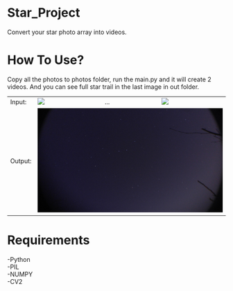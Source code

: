 # Star_Project

Convert your star photo array into videos.

# How To Use?
Copy all the photos to photos folder, run the main.py and it will create 2 videos. And you can see full star trail in the last image in out folder.

<table>
  <tr>
    <td>
      Input:
    </td>
    <td>
      <img src="https://github.com/rtacr/Star_Project/blob/master/photos/1.jpg"/>
    </td>
    <td>
      ...
    </td>
    <td>
      <img src="https://github.com/rtacr/Star_Project/blob/master/photos/174.jpg"/>
    </td>
  </tr>
  <tr>
    <td>
      Output:
    </td>
    <td colspan="3">
      <img src="https://github.com/rtacr/Star_Project/blob/master/out/img_0000.jpg"/>
    </td>
  </tr>
  </table>

# Requirements
-Python <br/>
-PIL <br/>
-NUMPY <br/>
-CV2
